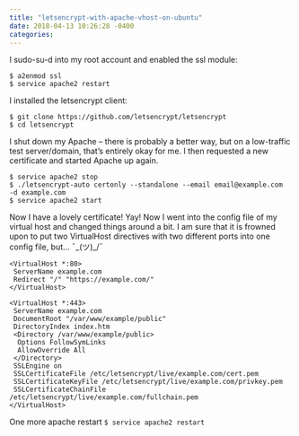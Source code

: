 ```yaml
---
title: "letsencrypt-with-apache-vhost-on-ubuntu"
date: 2018-04-13 10:26:28 -0400
categories: 
---
```


I sudo-su-d into my root account and enabled the ssl module: 
```
$ a2enmod ssl
$ service apache2 restart
```
I installed the letsencrypt client: 
```
$ git clone https://github.com/letsencrypt/letsencrypt
$ cd letsencrypt
```
I shut down my Apache – there is probably a better way, but on a low-traffic test server/domain, that’s entirely okay for me. I then requested a new certificate and started Apache up again. 
```
$ service apache2 stop
$ ./letsencrypt-auto certonly --standalone --email email@example.com  -d example.com
$ service apache2 start
```
Now I have a lovely certificate! Yay! Now I went into the config file of my virtual host and changed things around a bit. I am sure that it is frowned upon to put two VirtualHost directives with two different ports into one config file, but… ¯\_(ツ)_/¯ 
```
<VirtualHost *:80>
 ServerName example.com
 Redirect "/" "https://example.com/"
</VirtualHost>
 
<VirtualHost *:443>
 ServerName example.com
 DocumentRoot "/var/www/example/public"
 DirectoryIndex index.htm
 <Directory /var/www/example/public>
  Options FollowSymLinks
  AllowOverride All
 </Directory>
 SSLEngine on
 SSLCertificateFile /etc/letsencrypt/live/example.com/cert.pem
 SSLCertificateKeyFile /etc/letsencrypt/live/example.com/privkey.pem
 SSLCertificateChainFile /etc/letsencrypt/live/example.com/fullchain.pem
</VirtualHost>
```
One more apache restart 
```$ service apache2 restart```


